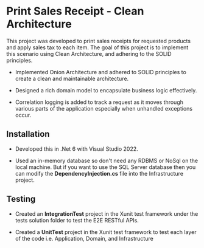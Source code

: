 # Print Sales Receipt - Clean Architecture

This project was developed to print sales receipts for requested products and apply sales tax to each item. The goal of this project is to implement this scenario using 
Clean Architecture, and adhering to the SOLID principles.

- Implemented Onion Architecture and adhered to SOLID principles to create a clean and maintainable architecture.

- Designed a rich domain model to encapsulate business logic effectively.

- Correlation logging is added to track a request as it moves through various parts of the application especially when unhandled exceptions occur.

## Installation

- Developed this in .Net 6 with Visual Studio 2022.

- Used an in-memory database so don't need any RDBMS or NoSql on the local machine. But if you want to use the 
SQL Server database then you can modify the **DependencyInjection.cs** file into the Infrastructure project.

## Testing

- Created an **IntegrationTest** project in the Xunit test framework under the tests solution folder to test the E2E RESTful APIs.
	
- Created a **UnitTest** project in the Xunit test framework to test each layer of the code i.e. Application, Domain, and Infrastructure
